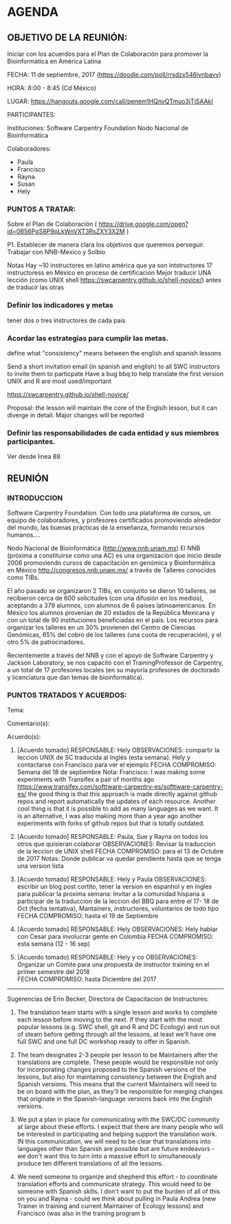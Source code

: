 # AGENDA
                                                            
## OBJETIVO DE LA REUNIÓN: 
Iniciar con los acuerdos para el Plan de Colaboración para promover la Bioinformática en América Latina
    
    
FECHA: 11 de septiembre, 2017  (https://doodle.com/poll/rrsdzx546ivnbavv)

HORA: 8:00 - 8:45 (Cd México)

LUGAR:   https://hangouts.google.com/call/penem1HQnvQTmuo3jTjSAAkI

PARTICIPANTES:

Instituciones:
    Software Carpentry Foundation
    Nodo Nacional de Bioinformática

Colaboradores:
- Paula 
- Francisco
- Rayna
- Susan
- Hely

### PUNTOS A TRATAR:
    
Sobre el Plan de Colaboración ( https://drive.google.com/open?id=0B56PgS8P9pLkWnVXT3RsZXY3X2M )
    
P1. Establecer de manera clara los objetivos que queremos perseguir.
Trabajar con NNB-Mexico y Solbio

Notas
Hay ~10 instructores en latino américa que ya son intstructores
17 instructoress en México en proceso de certificacion
Mejor traducir UNA lección (como UNIX shell https://swcarpentry.github.io/shell-novice/) antes de traducir las otras 


### Definir los indicadores y metas
tener dos o tres  instructores de cada pais


### Acordar las estrategias para cumplir las metas.

define what "consistency" means between the english and spanish lessons

Send a short invitation email  (in spanish and english) to all SWC instructors to invite them to particpate
Have a bug bbq to help translate the first version
UNIX and R are most used/important

https://swcarpentry.github.io/shell-novice/

 Proposal: the lesson will maintain the core of the Englsih lesson, but it can diverge in detail.
 Major changes will be reported 

### Definir las responsabilidades de cada entidad y sus miembros participantes.
Ver desde linea 88

## REUNIÓN

### INTRODUCCION

Software Carpentry Foundation.
Con todo una plataforma de cursos, un equipo de colaboradores, y profesores certificados promoviendo alrededor del mundo, las buenas prácticas de la enseñanza, formando recursos humanos....

Nodo Nacional de Bioinformática (http://www.nnb.unam.mx)
El NNB (próxima a constituirse como una AC) es una organización que inicio desde 2006 promoviendo cursos de capacitación en genómica y Bioinformática en México http://congresos.nnb.unam.mx/ a través de Talleres conocidos como TIBs.

El año pasado se organizaron 2 TIBs, en conjunto se dieron 10 talleres, se recibieron cerca de 600 solicitudes (con una difusión en los medios), aceptando a 379 alumnos, con alumnos de  6 países latinoamericanos. En México los alumnos provenían de 20 estados de la República Mexicana y con un total de  90 instituciones beneficiadas en el país.
Los recursos para organizar los talleres en un 30% provienen del Centro de Ciencias Genómicas, 65% del cobro de los talleres (una cuota de recuperación), y el otro 5% de patrocinadores.

Recientemente a través del NNB y con el apoyo de Software Carpentry y Jackson Laboratory, se nos capacitó con el TrainingProfessor de Carpentry, a un total de 17 profesores locales (en su mayoría profesores de doctorado y licenciatura que dan temas de bioinformática).




### PUNTOS TRATADOS Y ACUERDOS:

Tema: 
    
Comentario(s):

Acuerdo(s):

1) [Acuerdo tomado]
RESPONSABLE:  Hely 
OBSERVACIONES: compartir la leccion UNIX de SC traducida al Inglés (esta semana). Hely y contactarse con Francisco para ver el ejemplo
FECHA COMPROMISO: Semana del 18 de septiembre
Nota: Francisco: I was making some experiments with Transifex a pair of months ago https://www.transifex.com/softtware-carpentry-es/softtware-carpentry-es/ the good thing is that this approach is made directly against github repos and report automatically the updates of each resource. Another cool thing is that it is possible to add as many languages as we want. It is an alternative, I was also making more than a year ago another experiments with forks of github repos but that is totally outdated. 

2) [Acuerdo tomado]
RESPONSABLE:  Paula, Sue y Rayna on todos los otros que quisieran colaborar
OBSERVACIONES: Revisar la traduccion de la leccion de UNIX shell 
FECHA COMPROMISO: para el 13 de Octubre de 2017
Notas: Donde publicar va quedar pendiente hasta que se tenga una version lista

3) [Acuerdo tomado]
RESPONSABLE:  Hely y Paula
OBSERVACIONES:  escribir un blog post cortito, tener la version en espanhol y en ingles para publicar la proxima semana: Invitar a la comunidad hispana a participar de la traduccion de la leccion del BBQ para entre el 17- 18 de Oct (fecha tentativa), Mantainers, instructores, voluntarios de todo tipo 
FECHA COMPROMISO: hasta el 19 de Septiembre

4) [Acuerdo tomado]
RESPONSABLE:  Hely 
OBSERVACIONES: Hely hablar con Cesar para involucrar gente en Colombia
FECHA COMPROMISO: esta semana (12 - 16 sep)

5) [Acuerdo tomado]
RESPONSABLE:  Hely y co
OBSERVACIONES: Organizar un Comite para una propuesta de instructor training en el primer semestre del 2018  
FECHA COMPROMISO: hasta Diciembre del 2017

-----------------------------------------------------------------------------------------------------------------------------------------------------------------------

Sugerencias de Erin Becker, Directora de Capacitacion de Instructores:
    
    
1) The translation team starts with a single lesson and works to complete each lesson before moving to the next. If they start with the most popular lessons (e.g. SWC shell, git and R and DC Ecology) and run out of steam before getting through all the lessons, at least we'll have one full SWC and one full DC workshop ready to offer in Spanish. 

2) The team designates 2-3 people per lesson to be Maintainers after the translations are complete. These people would be responsible not only for incorporating changes proposed to the Spanish versions of the lessons, but also for maintaining consistency between the English and Spanish versions. This means that the current Maintainers will need to be on board with the plan, as they'll be responsible for merging changes that originate in the Spanish-language versions back into the English versions. 

3) We put a plan in place for communicating with the SWC/DC community at large about these efforts. I expect that there are many people who will be interested in participating and helping support the translation work. IN this communication, we will need to be clear that translations into languages other than Spanish are possible but are future endeavors - we don't want this to turn into a massive effort to simultaneously produce ten different translations of all the lessons.

4) We need someone to organize and shepherd this effort - to coordinate translation efforts and communicate strategy. This would need to be someone with Spanish skills. I don't want to put the burden of all of this on you and Rayna - could we think about pulling in Paula Andrea (new Trainer in training and current Maintainer of Ecology lessons) and Francisco (was also in the training program b
